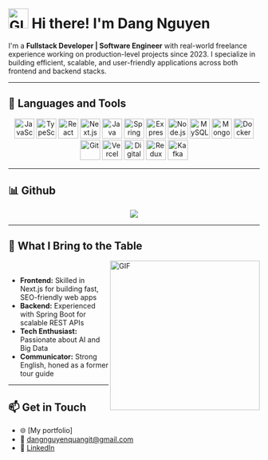 <h1>
      <img src="https://user-images.githubusercontent.com/74038190/214644152-52f47eb3-5e31-4f47-8758-05c9468d5596.gif" width="40" alt="GIF" />
      <b>Hi there! I'm Dang Nguyen</b>
</h1>

I'm a **Fullstack Developer | Software Engineer** with real-world freelance experience working on production-level projects since 2023. I specialize in building efficient, scalable, and user-friendly applications across both frontend and backend stacks.

---

## 🧰 Languages and Tools

<p align="center">
  <img src="https://cdn.jsdelivr.net/gh/devicons/devicon/icons/javascript/javascript-original.svg" height="40" alt="JavaScript"/>
  <img src="https://cdn.jsdelivr.net/gh/devicons/devicon/icons/typescript/typescript-original.svg" height="40" alt="TypeScript"/>
  <img src="https://cdn.jsdelivr.net/gh/devicons/devicon/icons/react/react-original.svg" height="40" alt="React"/>
  <img src="https://cdn.jsdelivr.net/gh/devicons/devicon/icons/nextjs/nextjs-original.svg" height="40" alt="Next.js"/>
  <img src="https://cdn.jsdelivr.net/gh/devicons/devicon/icons/java/java-original.svg" height="40" alt="Java"/>
  <img src="https://cdn.jsdelivr.net/gh/devicons/devicon/icons/spring/spring-original.svg" height="40" alt="Spring Boot"/>
  <img src="https://cdn.jsdelivr.net/gh/devicons/devicon/icons/express/express-original.svg" height="40" alt="Express.js"/>
  <img src="https://cdn.jsdelivr.net/gh/devicons/devicon/icons/nodejs/nodejs-original.svg" height="40" alt="Node.js"/>
  <img src="https://cdn.jsdelivr.net/gh/devicons/devicon/icons/mysql/mysql-original.svg" height="40" alt="MySQL"/>
  <img src="https://cdn.jsdelivr.net/gh/devicons/devicon/icons/mongodb/mongodb-original.svg" height="40" alt="MongoDB"/>
  <img src="https://cdn.jsdelivr.net/gh/devicons/devicon/icons/docker/docker-original.svg" height="40" alt="Docker"/>
  <img src="https://cdn.jsdelivr.net/gh/devicons/devicon/icons/git/git-original.svg" height="40" alt="Git"/>
  <img src="https://cdn.jsdelivr.net/gh/devicons/devicon/icons/vercel/vercel-original.svg" height="40" alt="Vercel"/>
  <img src="https://cdn.jsdelivr.net/gh/devicons/devicon/icons/digitalocean/digitalocean-original.svg" height="40" alt="DigitalOcean"/>
  <img src="https://cdn.jsdelivr.net/gh/devicons/devicon/icons/redux/redux-original.svg" height="40" alt="Redux"/>
  <img src="https://cdn.jsdelivr.net/gh/devicons/devicon/icons/apachekafka/apachekafka-original.svg" height="40" alt="Kafka"/>
</p>

---

## 📊 Github

<div align="center">
  <img src="https://github-readme-stats.vercel.app/api?username=dangnguyenquang&show_icons=true&theme=tokyonight&include_all_commits=true&rank_icon=github&theme=transparent&bg_color=00000000" />
</div>

---

<h2>🚀 What I Bring to the Table</h2>
<p dir="auto">
  <img src="https://user-images.githubusercontent.com/74038190/225813708-98b745f2-7d22-48cf-9150-083f1b00d6c9.gif" alt="GIF" width="300" align="right" />
</p>
<br>
<ul dir="auto">
  <li><b>Frontend:</b> Skilled in Next.js for building fast, SEO-friendly web apps</li>
  <li><b>Backend:</b> Experienced with Spring Boot for scalable REST APIs</li>
  <li><b>Tech Enthusiast:</b> Passionate about AI and Big Data</li>
  <li><b>Communicator:</b> Strong English, honed as a former tour guide</li>
</ul>


---

## 📫 Get in Touch

- 🌐 [My portfolio]
- 📧 dangnguyenquangit@gmail.com
- 💼 [LinkedIn](www.linkedin.com/in/kdekiller)
